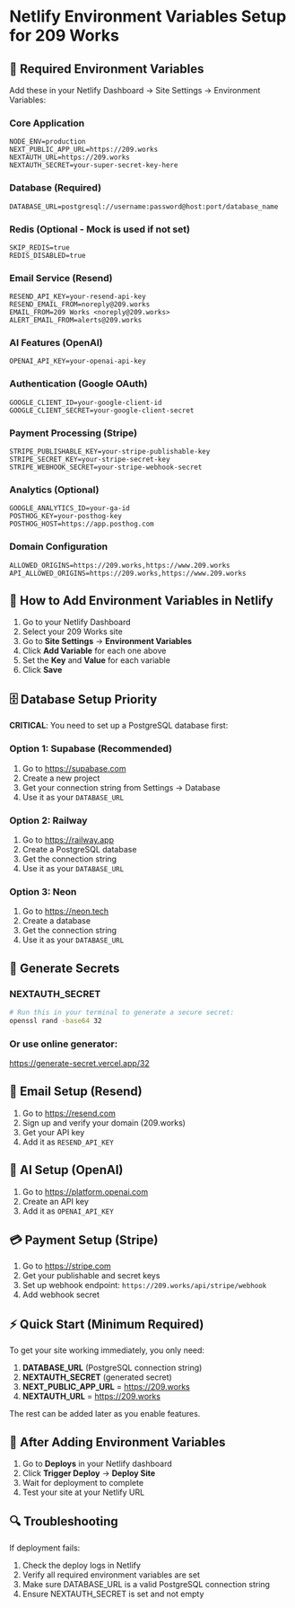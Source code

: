 # Netlify Environment Variables Setup for 209 Works

## 🚀 Required Environment Variables

Add these in your Netlify Dashboard → Site Settings → Environment Variables:

### **Core Application**

```
NODE_ENV=production
NEXT_PUBLIC_APP_URL=https://209.works
NEXTAUTH_URL=https://209.works
NEXTAUTH_SECRET=your-super-secret-key-here
```

### **Database (Required)**

```
DATABASE_URL=postgresql://username:password@host:port/database_name
```

### **Redis (Optional - Mock is used if not set)**

```
SKIP_REDIS=true
REDIS_DISABLED=true
```

### **Email Service (Resend)**

```
RESEND_API_KEY=your-resend-api-key
RESEND_EMAIL_FROM=noreply@209.works
EMAIL_FROM=209 Works <noreply@209.works>
ALERT_EMAIL_FROM=alerts@209.works
```

### **AI Features (OpenAI)**

```
OPENAI_API_KEY=your-openai-api-key
```

### **Authentication (Google OAuth)**

```
GOOGLE_CLIENT_ID=your-google-client-id
GOOGLE_CLIENT_SECRET=your-google-client-secret
```

### **Payment Processing (Stripe)**

```
STRIPE_PUBLISHABLE_KEY=your-stripe-publishable-key
STRIPE_SECRET_KEY=your-stripe-secret-key
STRIPE_WEBHOOK_SECRET=your-stripe-webhook-secret
```

### **Analytics (Optional)**

```
GOOGLE_ANALYTICS_ID=your-ga-id
POSTHOG_KEY=your-posthog-key
POSTHOG_HOST=https://app.posthog.com
```

### **Domain Configuration**

```
ALLOWED_ORIGINS=https://209.works,https://www.209.works
API_ALLOWED_ORIGINS=https://209.works,https://www.209.works
```

## 🔧 How to Add Environment Variables in Netlify

1. Go to your Netlify Dashboard
2. Select your 209 Works site
3. Go to **Site Settings** → **Environment Variables**
4. Click **Add Variable** for each one above
5. Set the **Key** and **Value** for each variable
6. Click **Save**

## 🗄️ Database Setup Priority

**CRITICAL**: You need to set up a PostgreSQL database first:

### Option 1: Supabase (Recommended)

1. Go to https://supabase.com
2. Create a new project
3. Get your connection string from Settings → Database
4. Use it as your `DATABASE_URL`

### Option 2: Railway

1. Go to https://railway.app
2. Create a PostgreSQL database
3. Get the connection string
4. Use it as your `DATABASE_URL`

### Option 3: Neon

1. Go to https://neon.tech
2. Create a database
3. Get the connection string
4. Use it as your `DATABASE_URL`

## 🔑 Generate Secrets

### NEXTAUTH_SECRET

```bash
# Run this in your terminal to generate a secure secret:
openssl rand -base64 32
```

### Or use online generator:

https://generate-secret.vercel.app/32

## 📧 Email Setup (Resend)

1. Go to https://resend.com
2. Sign up and verify your domain (209.works)
3. Get your API key
4. Add it as `RESEND_API_KEY`

## 🤖 AI Setup (OpenAI)

1. Go to https://platform.openai.com
2. Create an API key
3. Add it as `OPENAI_API_KEY`

## 💳 Payment Setup (Stripe)

1. Go to https://stripe.com
2. Get your publishable and secret keys
3. Set up webhook endpoint: `https://209.works/api/stripe/webhook`
4. Add webhook secret

## ⚡ Quick Start (Minimum Required)

To get your site working immediately, you only need:

1. **DATABASE_URL** (PostgreSQL connection string)
2. **NEXTAUTH_SECRET** (generated secret)
3. **NEXT_PUBLIC_APP_URL** = https://209.works
4. **NEXTAUTH_URL** = https://209.works

The rest can be added later as you enable features.

## 🚀 After Adding Environment Variables

1. Go to **Deploys** in your Netlify dashboard
2. Click **Trigger Deploy** → **Deploy Site**
3. Wait for deployment to complete
4. Test your site at your Netlify URL

## 🔍 Troubleshooting

If deployment fails:

1. Check the deploy logs in Netlify
2. Verify all required environment variables are set
3. Make sure DATABASE_URL is a valid PostgreSQL connection string
4. Ensure NEXTAUTH_SECRET is set and not empty
